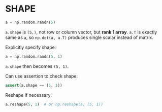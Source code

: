 # SHAPE

```python
a = np.random.randn(5)
```

`a.shape` is `(5,)`, not row or column vector, but **rank 1 array**. `a.T` is exactly same as `a`, so `np.dot(a, a.T)` produces single scalar instead of matrix.

Explicitly specify shape:

```python
a = np.random.randn(5, 1)
```

`a.shape` then becomes `(5, 1)`.

Can use assertion to check shape:

```python
assert(a.shape == (5, 1))
```

Reshape if necessary:

```python
a.reshape(5, 1)  # or np.reshape(a, (5, 1))
```
